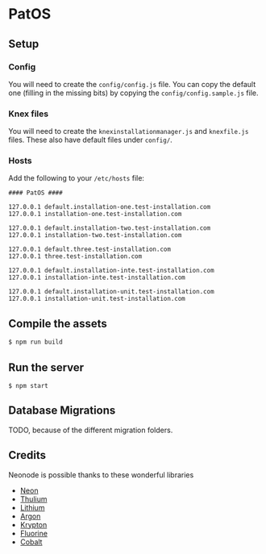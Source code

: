 # PatOS

## Setup

### Config

You will need to create the `config/config.js` file.  You can copy the default
one (filling in the missing bits) by copying the `config/config.sample.js` file.

### Knex files

You will need to create the `knexinstallationmanager.js` and `knexfile.js`
files.  These also have default files under `config/`.

### Hosts

Add the following to your `/etc/hosts` file:

```
#### PatOS ####

127.0.0.1 default.installation-one.test-installation.com
127.0.0.1 installation-one.test-installation.com

127.0.0.1 default.installation-two.test-installation.com
127.0.0.1 installation-two.test-installation.com

127.0.0.1 default.three.test-installation.com
127.0.0.1 three.test-installation.com

127.0.0.1 default.installation-inte.test-installation.com
127.0.0.1 installation-inte.test-installation.com

127.0.0.1 default.installation-unit.test-installation.com
127.0.0.1 installation-unit.test-installation.com
```

## Compile the assets
```sh
$ npm run build
```

## Run the server

```
$ npm start
```

## Database Migrations

TODO, because of the different migration folders.

## Credits

Neonode is possible thanks to these wonderful libraries

- [Neon][3]
- [Thulium][4]
- [Lithium][5]
- [Argon][6]
- [Krypton][9]
- [Fluorine][7]
- [Cobalt][8]

[3]: https://github.com/azendal/neon
[4]: https://github.com/freshout-dev/thulium
[5]: https://github.com/freshout-dev/lithium
[6]: https://github.com/sgarza/argon/tree/node-callback-convention
[7]: https://github.com/freshout-dev/fluorine
[8]: https://github.com/benbeltran/cobalt
[9]: https://github.com/sgarza/krypton
